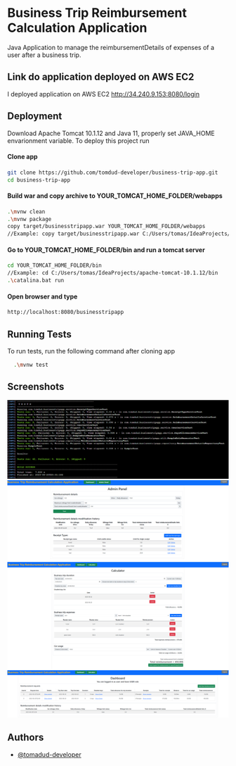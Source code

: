 
# Business Trip Reimbursement Calculation Application

Java Application to manage the reimbursementDetails of expenses of a user after a business trip.

## Link do application deployed on AWS EC2
I deployed application on AWS EC2
http://34.240.9.153:8080/login


## Deployment

Download Apache Tomcat 10.1.12 and Java 11, properly set JAVA_HOME envarionment variable.
To deploy this project run

#### Clone app
```bash
git clone https://github.com/tomdud-developer/business-trip-app.git
cd business-trip-app
```

#### Build war and copy archive to YOUR_TOMCAT_HOME_FOLDER/webapps
```bash
.\mvnw clean
.\mvnw package
copy target/businesstripapp.war YOUR_TOMCAT_HOME_FOLDER/webapps
//Example: copy target/businesstripapp.war C:/Users/tomas/IdeaProjects/apache-tomcat-10.1.12/webapps
```

#### Go to YOUR_TOMCAT_HOME_FOLDER/bin and run a tomcat server
```bash
cd YOUR_TOMCAT_HOME_FOLDER/bin 
//Example: cd C:/Users/tomas/IdeaProjects/apache-tomcat-10.1.12/bin
.\catalina.bat run
```

#### Open browser and type
```bash
http://localhost:8080/businesstripapp
```

## Running Tests

To run tests, run the following command after cloning app

```bash
  .\mvnw test
```

## Screenshots
![tests.png](assets%2Ftests.png)
![admin-panel.png](assets%2Fadmin-panel.png)
![calculator.png](assets%2Fcalculator.png)
![dashboard.png](assets%2Fdashboard.png)


## Authors

- [@tomadud-developer](https://www.github.com/tomadud-developer)

